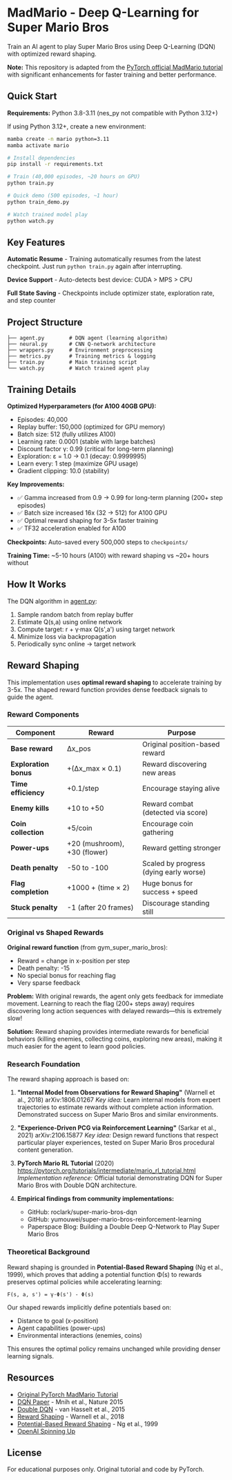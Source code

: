 # MadMario - Deep Q-Learning for Super Mario Bros

Train an AI agent to play Super Mario Bros using Deep Q-Learning (DQN) with optimized reward shaping.

**Note:** This repository is adapted from the [PyTorch official MadMario tutorial](https://pytorch.org/tutorials/intermediate/mario_rl_tutorial.html) with significant enhancements for faster training and better performance.

## Quick Start

**Requirements:** Python 3.8-3.11 (nes_py not compatible with Python 3.12+)

If using Python 3.12+, create a new environment:
```bash
mamba create -n mario python=3.11
mamba activate mario
```

```bash
# Install dependencies
pip install -r requirements.txt

# Train (40,000 episodes, ~20 hours on GPU)
python train.py

# Quick demo (500 episodes, ~1 hour)
python train_demo.py

# Watch trained model play
python watch.py
```

## Key Features

**Automatic Resume** - Training automatically resumes from the latest checkpoint. Just run `python train.py` again after interrupting.

**Device Support** - Auto-detects best device: CUDA > MPS > CPU

**Full State Saving** - Checkpoints include optimizer state, exploration rate, and step counter

## Project Structure

```
├── agent.py        # DQN agent (learning algorithm)
├── neural.py       # CNN Q-network architecture
├── wrappers.py     # Environment preprocessing
├── metrics.py      # Training metrics & logging
├── train.py        # Main training script
└── watch.py        # Watch trained agent play
```

## Training Details

**Optimized Hyperparameters (for A100 40GB GPU):**
- Episodes: 40,000
- Replay buffer: 150,000 (optimized for GPU memory)
- Batch size: 512 (fully utilizes A100)
- Learning rate: 0.0001 (stable with large batches)
- Discount factor γ: 0.99 (critical for long-term planning)
- Exploration: ε = 1.0 → 0.1 (decay: 0.9999995)
- Learn every: 1 step (maximize GPU usage)
- Gradient clipping: 10.0 (stability)

**Key Improvements:**
- ✅ Gamma increased from 0.9 → 0.99 for long-term planning (200+ step episodes)
- ✅ Batch size increased 16x (32 → 512) for A100 GPU
- ✅ Optimal reward shaping for 3-5x faster training
- ✅ TF32 acceleration enabled for A100

**Checkpoints:** Auto-saved every 500,000 steps to `checkpoints/`

**Training Time:** ~5-10 hours (A100) with reward shaping vs ~20+ hours without

## How It Works

The DQN algorithm in [agent.py](agent.py):
1. Sample random batch from replay buffer
2. Estimate Q(s,a) using online network
3. Compute target: r + γ·max Q(s',a') using target network
4. Minimize loss via backpropagation
5. Periodically sync online → target network

## Reward Shaping

This implementation uses **optimal reward shaping** to accelerate training by 3-5x. The shaped reward function provides dense feedback signals to guide the agent.

### Reward Components

| Component | Reward | Purpose |
|-----------|--------|---------|
| **Base reward** | Δx_pos | Original position-based reward |
| **Exploration bonus** | +(Δx_max × 0.1) | Reward discovering new areas |
| **Time efficiency** | +0.1/step | Encourage staying alive |
| **Enemy kills** | +10 to +50 | Reward combat (detected via score) |
| **Coin collection** | +5/coin | Encourage coin gathering |
| **Power-ups** | +20 (mushroom), +30 (flower) | Reward getting stronger |
| **Death penalty** | -50 to -100 | Scaled by progress (dying early worse) |
| **Flag completion** | +1000 + (time × 2) | Huge bonus for success + speed |
| **Stuck penalty** | -1 (after 20 frames) | Discourage standing still |

### Original vs Shaped Rewards

**Original reward function** (from gym_super_mario_bros):
- Reward = change in x-position per step
- Death penalty: -15
- No special bonus for reaching flag
- Very sparse feedback

**Problem:** With original rewards, the agent only gets feedback for immediate movement. Learning to reach the flag (200+ steps away) requires discovering long action sequences with delayed rewards—this is extremely slow!

**Solution:** Reward shaping provides intermediate rewards for beneficial behaviors (killing enemies, collecting coins, exploring new areas), making it much easier for the agent to learn good policies.

### Research Foundation

The reward shaping approach is based on:

1. **"Internal Model from Observations for Reward Shaping"** (Warnell et al., 2018)
   arXiv:1806.01267
   *Key idea:* Learn internal models from expert trajectories to estimate rewards without complete action information. Demonstrated success on Super Mario Bros and similar environments.

2. **"Experience-Driven PCG via Reinforcement Learning"** (Sarkar et al., 2021)
   arXiv:2106.15877
   *Key idea:* Design reward functions that respect particular player experiences, tested on Super Mario Bros procedural content generation.

3. **PyTorch Mario RL Tutorial** (2020)
   https://pytorch.org/tutorials/intermediate/mario_rl_tutorial.html
   *Implementation reference:* Official tutorial demonstrating DQN for Super Mario Bros with Double DQN architecture.

4. **Empirical findings from community implementations:**
   - GitHub: roclark/super-mario-bros-dqn
   - GitHub: yumouwei/super-mario-bros-reinforcement-learning
   - Paperspace Blog: Building a Double Deep Q-Network to Play Super Mario Bros

### Theoretical Background

Reward shaping is grounded in **Potential-Based Reward Shaping** (Ng et al., 1999), which proves that adding a potential function Φ(s) to rewards preserves optimal policies while accelerating learning:

```
F(s, a, s') = γ·Φ(s') - Φ(s)
```

Our shaped rewards implicitly define potentials based on:
- Distance to goal (x-position)
- Agent capabilities (power-ups)
- Environmental interactions (enemies, coins)

This ensures the optimal policy remains unchanged while providing denser learning signals.

## Resources

- [Original PyTorch MadMario Tutorial](https://pytorch.org/tutorials/intermediate/mario_rl_tutorial.html)
- [DQN Paper](https://www.nature.com/articles/nature14236) - Mnih et al., Nature 2015
- [Double DQN](https://arxiv.org/abs/1509.06461) - van Hasselt et al., 2015
- [Reward Shaping](https://arxiv.org/abs/1806.01267) - Warnell et al., 2018
- [Potential-Based Reward Shaping](https://people.eecs.berkeley.edu/~russell/papers/icml99-shaping.pdf) - Ng et al., 1999
- [OpenAI Spinning Up](https://spinningup.openai.com/en/latest/)

## License

For educational purposes only. Original tutorial and code by PyTorch.

